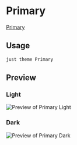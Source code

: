 # Primary

[Primary](#)

## Usage

```bash
just theme Primary
```

## Preview

### Light

![Preview of Primary Light](preview-light.png)

### Dark

![Preview of Primary Dark](preview-dark.png)
